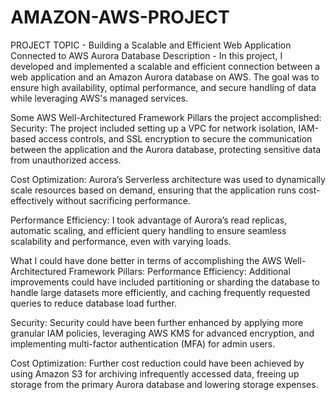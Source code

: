 # AMAZON-AWS-PROJECT
PROJECT TOPIC - Building a Scalable and Efficient Web Application Connected to AWS Aurora Database
Description - In this project, I developed and implemented a scalable and efficient connection between a web application and an Amazon Aurora database on AWS. The goal was to ensure high availability, optimal performance, and secure handling of data while leveraging AWS's managed services.

Some AWS Well-Architectured Framework Pillars the project accomplished:
Security: The project included setting up a VPC for network isolation, IAM-based access controls, and SSL encryption to secure the communication between the application and the Aurora database, protecting sensitive data from unauthorized access.

Cost Optimization: Aurora’s Serverless architecture was used to dynamically scale resources based on demand, ensuring that the application runs cost-effectively without sacrificing performance.

Performance Efficiency: I took advantage of Aurora’s read replicas, automatic scaling, and efficient query handling to ensure seamless scalability and performance, even with varying loads.

What I could have done better in terms of accomplishing the AWS Well-Architectured Framework Pillars:
Performance Efficiency: Additional improvements could have included partitioning or sharding the database to handle large datasets more efficiently, and caching frequently requested queries to reduce database load further.

Security: Security could have been further enhanced by applying more granular IAM policies, leveraging AWS KMS for advanced encryption, and implementing multi-factor authentication (MFA) for admin users.

Cost Optimization: Further cost reduction could have been achieved by using Amazon S3 for archiving infrequently accessed data, freeing up storage from the primary Aurora database and lowering storage expenses.
